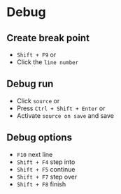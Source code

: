 # Debug

## Create break point
- `Shift + F9` or 
- Click the `line number`

## Debug run
- Click `source` or
- Press `Ctrl + Shift + Enter` or
- Activate `source on save` and save

## Debug options
- `F10`        next line
- `Shift + F4` step into
- `Shift + F5` continue
- `Shift + F7` step over
- `Shift + F8` finish
